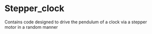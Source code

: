 Stepper_clock
=============

Contains code designed to drive the pendulum of a clock via a stepper motor in a random manner
